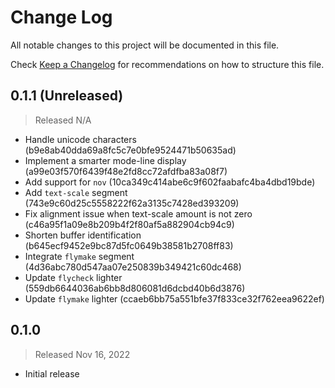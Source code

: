 # Change Log

All notable changes to this project will be documented in this file.

Check [Keep a Changelog](http://keepachangelog.com/) for recommendations on how to structure this file.


## 0.1.1 (Unreleased)
> Released N/A

* Handle unicode characters (b9e8ab40dda69a8fc5c7e0bfe9524471b50635ad)
* Implement a smarter mode-line display (a99e03f570f6439f48e2fd8cc72afdfba83a08f7)
* Add support for `nov` (10ca349c414abe6c9f602faabafc4ba4dbd19bde)
* Add `text-scale` segment (743e9c60d25c5558222f62a3135c7428ed393209)
* Fix alignment issue when text-scale amount is not zero (c46a95f1a09e8b209b4f2f80af5a882904cb94c9)
* Shorten buffer identification (b645ecf9452e9bc87d5fc0649b38581b2708ff83)
* Integrate `flymake` segment (4d36abc780d547aa07e250839b349421c60dc468)
* Update `flycheck` lighter (559db6644036ab6bb8d806081d6dcbd40b6d3876)
* Update `flymake` lighter (ccaeb6bb75a551bfe37f833ce32f762eea9622ef)

## 0.1.0
> Released Nov 16, 2022

* Initial release
